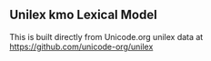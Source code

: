 Unilex kmo Lexical Model
----------------------

This is built directly from Unicode.org unilex data at
https://github.com/unicode-org/unilex
